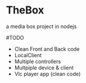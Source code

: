 # TheBox
a media box project in nodejs

#TODO
- Clean Front and Back code
- LocalClient
- Multiple controllers
- Multpiple device & client
- Vlc player app (clean code)
